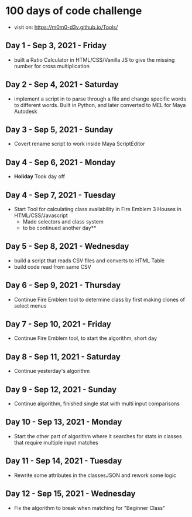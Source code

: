 # 100 days of code challenge
- visit on: https://m0m0-d3v.github.io/Tools/

## Day 1 - Sep 3, 2021 - Friday
- built a Ratio Calculator in HTML/CSS/Vanilla JS to give the missing number for cross multiplication

## Day 2 - Sep 4, 2021 - Saturday
- implement a script in to parse through a file and change specific words to different words. Built in Python, and later converted to MEL for Maya Autodesk 
## Day 3 - Sep 5, 2021 - Sunday
- Covert rename script to work inside Maya ScriptEditor
## Day 4 - Sep 6, 2021 - Monday
- **Holiday** Took day off
## Day 4 - Sep 7, 2021 - Tuesday
- Start Tool for calculating class availability in Fire Emblem 3 Houses in HTML/CSS/Javascript
  - Made selectors and class system
  - to be continued another day**
## Day 5 - Sep 8, 2021 - Wednesday
- build a script that reads CSV files and converts to HTML Table
- build code read from same CSV
## Day 6 - Sep 9, 2021 - Thursday
- Continue Fire Emblem tool to determine class by first making clones of select menus
## Day 7 - Sep 10, 2021 - Friday
- Continue Fire Emblem tool, to start the algorithm, short day
## Day 8 - Sep 11, 2021 - Saturday
- Continue yesterday's algorithm
## Day 9 - Sep 12, 2021 - Sunday
- Continue algorithm, finished single stat with multi input comparisons
## Day 10 - Sep 13, 2021 - Monday
- Start the other part of algorithm where it searches for stats in classes that require multiple input matches
## Day 11 - Sep 14, 2021 - Tuesday
- Rewrite some attributes in the classesJSON and rework some logic
## Day 12 - Sep 15, 2021 - Wednesday
- Fix the algorithm to break when matching for "Beginner Class"